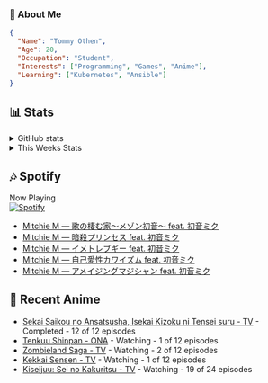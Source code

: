 ### 👋 About Me
```json
{
  "Name": "Tommy Othen",
  "Age": 20,
  "Occupation": "Student",
  "Interests": ["Programming", "Games", "Anime"],
  "Learning": ["Kubernetes", "Ansible"]
}
```

## 📊 Stats
<details>
  <summary>GitHub stats</summary>
  <a href="https://github.com/anuraghazra/github-readme-stats">
    <img src="https://github-readme-stats.vercel.app/api?username=DaSushiAsian&show_icons=true&count_private=true&hide=prs,issues">
  </a>
</details>

<details>
  <summary>This Weeks Stats</summary>
  <a href="https://github.com/anuraghazra/github-readme-stats">
    <img src="https://github-readme-stats.vercel.app/api/wakatime?username=DaSushiAsian&cache_seconds=1800&custom_title=Top Languages">
  </a>
</details>

## 🎶 Spotify
Now Playing\
[![Spotify](https://novatorem-dasushiasian.vercel.app/api/spotify)](https://open.spotify.com/user/g90805640970)
<!-- LASTFM:START -->
* [Mitchie M — 歌の棲む家〜メゾン初音〜 feat. 初音ミク](https://www.last.fm/music/Mitchie+M/_/%E6%AD%8C%E3%81%AE%E6%A3%B2%E3%82%80%E5%AE%B6%E3%80%9C%E3%83%A1%E3%82%BE%E3%83%B3%E5%88%9D%E9%9F%B3%E3%80%9C+feat.+%E5%88%9D%E9%9F%B3%E3%83%9F%E3%82%AF)
* [Mitchie M — 暗殺プリンセス feat. 初音ミク](https://www.last.fm/music/Mitchie+M/_/%E6%9A%97%E6%AE%BA%E3%83%97%E3%83%AA%E3%83%B3%E3%82%BB%E3%82%B9+feat.+%E5%88%9D%E9%9F%B3%E3%83%9F%E3%82%AF)
* [Mitchie M — イメトレブギー feat. 初音ミク](https://www.last.fm/music/Mitchie+M/_/%E3%82%A4%E3%83%A1%E3%83%88%E3%83%AC%E3%83%96%E3%82%AE%E3%83%BC+feat.+%E5%88%9D%E9%9F%B3%E3%83%9F%E3%82%AF)
* [Mitchie M — 自己愛性カワイズム feat. 初音ミク](https://www.last.fm/music/Mitchie+M/_/%E8%87%AA%E5%B7%B1%E6%84%9B%E6%80%A7%E3%82%AB%E3%83%AF%E3%82%A4%E3%82%BA%E3%83%A0+feat.+%E5%88%9D%E9%9F%B3%E3%83%9F%E3%82%AF)
* [Mitchie M — アメイジングマジシャン feat. 初音ミク](https://www.last.fm/music/Mitchie+M/_/%E3%82%A2%E3%83%A1%E3%82%A4%E3%82%B8%E3%83%B3%E3%82%B0%E3%83%9E%E3%82%B8%E3%82%B7%E3%83%A3%E3%83%B3+feat.+%E5%88%9D%E9%9F%B3%E3%83%9F%E3%82%AF)<!-- LASTFM:END -->

## 🗻 Recent Anime
<!-- ANIME-LIST:START -->
* [Sekai Saikou no Ansatsusha, Isekai Kizoku ni Tensei suru - TV](https://myanimelist.net/anime/47790/Sekai_Saikou_no_Ansatsusha_Isekai_Kizoku_ni_Tensei_suru) - Completed - 12 of 12 episodes
* [Tenkuu Shinpan - ONA](https://myanimelist.net/anime/43690/Tenkuu_Shinpan) - Watching - 1 of 12 episodes
* [Zombieland Saga - TV](https://myanimelist.net/anime/37976/Zombieland_Saga) - Watching - 2 of 12 episodes
* [Kekkai Sensen - TV](https://myanimelist.net/anime/24439/Kekkai_Sensen) - Watching - 1 of 12 episodes
* [Kiseijuu: Sei no Kakuritsu - TV](https://myanimelist.net/anime/22535/Kiseijuu__Sei_no_Kakuritsu) - Watching - 19 of 24 episodes<!-- ANIME-LIST:END -->
